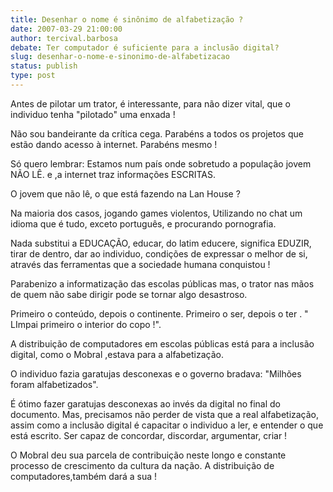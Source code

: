 ```yaml
---
title: Desenhar o nome é sinônimo de alfabetização ?
date: 2007-03-29 21:00:00
author: tercival.barbosa
debate: Ter computador é suficiente para a inclusão digital? 
slug: desenhar-o-nome-e-sinonimo-de-alfabetizacao
status: publish 
type: post
---
```


Antes de pilotar um trator, é interessante, para não dizer vital, que o individuo tenha "pilotado" uma enxada !  

Não sou bandeirante da crítica cega. Parabéns a todos os projetos que estão dando acesso à internet. Parabéns mesmo !  

Só quero lembrar: Estamos num país onde sobretudo a população jovem NÃO LÊ. e ,a internet traz informações ESCRITAS.   

O jovem que não lê, o que está fazendo na Lan House ?  

Na maioria dos casos, jogando games violentos, Utilizando no chat um idioma que é tudo, exceto português, e procurando pornografia.  

Nada substitui a EDUCAÇÃO, educar, do latim educere, significa EDUZIR, tirar de dentro, dar ao individuo, condições de expressar o melhor de si, através das ferramentas que a sociedade humana conquistou !  

Parabenizo a informatização das escolas públicas mas, o trator nas mãos de quem não sabe dirigir pode se tornar algo desastroso.  

Primeiro o conteúdo, depois o continente. Primeiro o ser, depois o ter . " LImpai primeiro o interior do copo !".  

A distribuição de computadores em escolas públicas está para a inclusão digital, como o Mobral ,estava para a alfabetização.  

O individuo fazia garatujas desconexas e o governo bradava: "Milhões foram alfabetizados".  

É ótimo fazer garatujas desconexas ao invés da digital no final do documento. Mas, precisamos não perder de vista que a real alfabetização, assim como a inclusão digital é capacitar o individuo a ler, e entender o que está escrito. Ser capaz de concordar, discordar, argumentar, criar !  

O Mobral deu sua parcela de contribuição neste longo e constante processo de crescimento da cultura da nação. A distribuição de computadores,também dará a sua !
